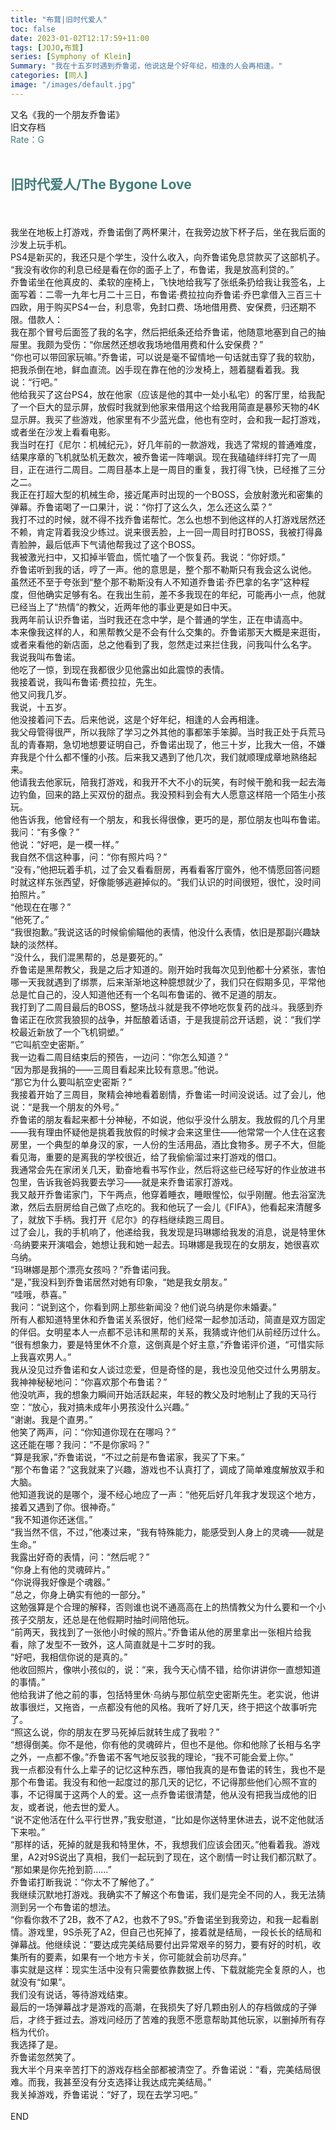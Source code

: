 ```yaml
---
title: "布茸|旧时代爱人"
toc: false
date: 2023-01-02T12:17:59+11:00
tags: [JOJO,布茸]
series: [Symphony of Klein]
Summary: "我在十五岁时遇到乔鲁诺，他说这是个好年纪，相逢的人会再相逢。"
categories: [同人]
image: "/images/default.jpg"
---
```


又名《我的一个朋友乔鲁诺》<br>
旧文存档<br>
<font color=#417D7A>Rate：G</font><br><br>

## <font color=#417D7A>旧时代爱人/The Bygone Love</font>

<br><br>
我坐在地板上打游戏，乔鲁诺倒了两杯果汁，在我旁边放下杯子后，坐在我后面的沙发上玩手机。<br>
PS4是新买的，我还只是个学生，没什么收入，向乔鲁诺免息贷款买了这部机子。<br>
“我没有收你的利息已经是看在你的面子上了，布鲁诺，我是放高利贷的。”<br>
乔鲁诺坐在他真皮的、柔软的座椅上，飞快地给我写了张纸条扔给我让我签名，上面写着：二零一九年七月二十三日，布鲁诺·费拉拉向乔鲁诺·乔巴拿借入三百三十四欧，用于购买PS4一台，利息零，免封口费、场地借用费、安保费，归还期不限。借款人：<br>
我在那个冒号后面签了我的名字，然后把纸条还给乔鲁诺，他随意地塞到自己的抽屉里。我颇为受伤：“你居然还想收我场地借用费和什么安保费？”<br>
“你也可以带回家玩嘛。”乔鲁诺，可以说是毫不留情地一句话就击穿了我的软肋，把我杀倒在地，鲜血直流。凶手现在靠在他的沙发椅上，翘着腿看着我。我说：“行吧。”<br>
他给我买了这台PS4，放在他家（应该是他的其中一处小私宅）的客厅里，给我配了一个巨大的显示屏，放假时我就到他家来借用这个给我用简直是暴殄天物的4K显示屏。我买了些游戏，他家里有不少蓝光盘，他也有空时，会和我一起打游戏，或者坐在沙发上看看电影。<br>
我当时在打《尼尔：机械纪元》，好几年前的一款游戏，我选了常规的普通难度，结果序章的飞机就坠机无数次，被乔鲁诺一阵嘲讽。现在我磕磕绊绊打完了一周目，正在进行二周目。二周目基本上是一周目的重复，我打得飞快，已经推了三分之二。<br>
我正在打超大型的机械生命，接近尾声时出现的一个BOSS，会放射激光和密集的弹幕。乔鲁诺喝了一口果汁，说：“你打了这么久，怎么还这么菜？”<br>
我打不过的时候，就不得不找乔鲁诺帮忙。怎么也想不到他这样的人打游戏居然还不赖，肯定背着我没少练过。说来很丢脸，上一回一周目时打BOSS，我被打得鼻青脸肿，最后低声下气请他帮我过了这个BOSS。<br>
我被激光扫中，又扣掉半管血，慌忙嗑了一个恢复药。我说：“你好烦。”<br>
乔鲁诺听到我的话，哼了一声。他的意思是，整个那不勒斯只有我会这么说他。<br>
虽然还不至于夸张到“整个那不勒斯没有人不知道乔鲁诺·乔巴拿的名字”这种程度，但他确实足够有名。在我出生前，差不多我现在的年纪，可能再小一点，他就已经当上了“热情”的教父，近两年他的事业更是如日中天。<br>
我两年前认识乔鲁诺，当时我还在念中学，是个普通的学生，正在申请高中。<br>
本来像我这样的人，和黑帮教父是不会有什么交集的。乔鲁诺那天大概是来逛街，或者来看他的新店面，总之他看到了我，忽然走过来拦住我，问我叫什么名字。<br>
我说我叫布鲁诺。<br>
他吃了一惊，到现在我都很少见他露出如此震惊的表情。<br>
我接着说，我叫布鲁诺·费拉拉，先生。<br>
他又问我几岁。<br>
我说，十五岁。<br>
他没接着问下去。后来他说，这是个好年纪，相逢的人会再相逢。<br>
我父母管得很严，所以我除了学习之外其他的事都笨手笨脚。当时我正处于兵荒马乱的青春期，急切地想要证明自己，乔鲁诺出现了，他三十岁，比我大一倍，不嫌弃我是个什么都不懂的小孩。后来我又遇到了他几次，我们就顺理成章地熟络起来。<br>
他请我去他家玩，陪我打游戏，和我开不大不小的玩笑，有时候干脆和我一起去海边钓鱼，回来的路上买双份的甜点。我没预料到会有大人愿意这样陪一个陌生小孩玩。<br>
他告诉我，他曾经有一个朋友，和我长得很像，更巧的是，那位朋友也叫布鲁诺。<br>
我问：“有多像？”<br>
他说：“好吧，是一模一样。”<br>
我自然不信这种事，问：“你有照片吗？”<br>
“没有，”他把玩着手机，过了会又看看厨房，再看看客厅窗外，他不情愿回答问题时就这样东张西望，好像能够逃避掉似的。“我们认识的时间很短，很忙，没时间拍照片。”<br>
“他现在在哪？”<br>
“他死了。”<br>
“我很抱歉。”我说这话的时候偷偷瞄他的表情，他没什么表情，依旧是那副兴趣缺缺的淡然样。<br>
“没什么，我们混黑帮的，总是要死的。”<br>
乔鲁诺是黑帮教父，我是之后才知道的。刚开始时我每次见到他都十分紧张，害怕哪一天我就遇到了绑票，后来渐渐地这种臆想就少了，我们只在假期多见，平常他总是忙自己的，没人知道他还有一个名叫布鲁诺的、微不足道的朋友。<br>
我打到了二周目最后的BOSS，整场战斗就是我不停地吃恢复药的战斗。我感到乔鲁诺正在欣赏我狼狈的战争，并酝酿着话语，于是我提前岔开话题，说：“我们学校最近新放了一个飞机铜塑。”<br>
“它叫航空史密斯。”<br>
我一边看二周目结束后的预告，一边问：“你怎么知道？”<br>
“因为那是我捐的——三周目看起来比较有意思。”他说。<br>
“那它为什么要叫航空史密斯？”<br>
我接着开始了三周目，聚精会神地看着剧情，乔鲁诺一时间没说话。过了会儿，他说：“是我一个朋友的外号。”<br>
乔鲁诺的朋友看起来都十分神秘，不如说，他似乎没什么朋友。我放假的几个月里——我有理由怀疑他是挑着我放假的时候才会来这里住——他常常一个人住在这套房里，一个典型的单身汉的家，一人份的生活用品，酒比食物多。房子不大，但能看见海，重要的是离我的学校很近，给了我偷偷溜过来打游戏的借口。<br>
我通常会先在家闭关几天，勤奋地看书写作业，然后将这些已经写好的作业放进书包里，告诉我爸妈我要去学习——就是来乔鲁诺家打游戏。<br>
我又敲开乔鲁诺家门，下午两点，他穿着睡衣，睡眼惺忪，似乎刚醒。他去浴室洗漱，然后去厨房给自己做了点吃的。我和他玩了一会儿《FIFA》，他看起来清醒多了，就放下手柄。我打开《尼尔》的存档继续跑三周目。<br>
过了会儿，我的手机响了，他递给我，我发现是玛琳娜给我发的消息，说是特里休·乌纳要来开演唱会，她想让我和她一起去。玛琳娜是我现在的女朋友，她很喜欢乌纳。<br>
“玛琳娜是那个漂亮女孩吗？”乔鲁诺问我。<br>
“是，”我没料到乔鲁诺居然对她有印象，“她是我女朋友。”<br>
“哇哦，恭喜。”<br>
我问：“说到这个，你看到网上那些新闻没？他们说乌纳是你未婚妻。”<br>
所有人都知道特里休和乔鲁诺关系很好，他们经常一起参加活动，简直是双方固定的伴侣。女明星本人一点都不忌讳和黑帮的关系，我猜或许他们从前经历过什么。<br>
“很有想象力，要是特里休不介意，这倒真是个好主意，”乔鲁诺评价道，“可惜实际上我喜欢男人。”<br>
我从没见过乔鲁诺和女人谈过恋爱，但是奇怪的是，我也没见他交过什么男朋友。<br>
我神神秘秘地问：“你喜欢那个布鲁诺？”<br>
他没吭声，我的想象力瞬间开始活跃起来，年轻的教父及时地制止了我的天马行空：“放心，我对搞未成年小男孩没什么兴趣。”<br>
“谢谢。我是个直男。”<br>
他笑了两声，问：“你知道你现在在哪吗？”<br>
这还能在哪？我问：“不是你家吗？”<br>
“算是我家，”乔鲁诺说，“不过之前是布鲁诺家，我买了下来。”<br>
“那个布鲁诺？”这我就来了兴趣，游戏也不认真打了，调成了简单难度解放双手和大脑。<br>
他知道我说的是哪个，漫不经心地应了一声：“他死后好几年我才发现这个地方，接着又遇到了你。很神奇。”<br>
“我不知道你还迷信。”<br>
“我当然不信，不过，”他凑过来，“我有特殊能力，能感受到人身上的灵魂——就是生命。”<br>
我露出好奇的表情，问：“然后呢？”<br>
“你身上有他的灵魂碎片。”<br>
“你说得我好像是个魂器。”<br>
“总之，你身上确实有他的一部分。”<br>
这勉强算是个合理的解释，否则谁也说不通高高在上的热情教父为什么要和一个小孩子交朋友，还总是在他假期时抽时间陪他玩。<br>
“前两天，我找到了一张他小时候的照片。”乔鲁诺从他的房里拿出一张相片给我看，除了发型不一致外，这人简直就是十二岁时的我。<br>
“好吧，我相信你说的是真的。”<br>
他收回照片，像哄小孩似的，说：“来，我今天心情不错，给你讲讲你一直想知道的事情。”<br>
他给我讲了他之前的事，包括特里休·乌纳与那位航空史密斯先生。老实说，他讲故事很烂，又拖沓，一点都没有他的风格。我听了好几天，终于把这个故事听完了。<br>
“照这么说，你的朋友在罗马死掉后就转生成了我啦？”<br>
“想得倒美。你不是他，你有他的灵魂碎片，但也不是他。你和他除了长相与名字之外，一点都不像。”乔鲁诺不客气地反驳我的理论，“我不可能会爱上你。”<br>
我一点都没有什么上辈子的记忆这种东西，哪怕我真的是布鲁诺的转生，我也不是那个布鲁诺。我没有和他一起度过的那几天的记忆，不记得那些他们心照不宣的事，不记得属于这两个人的爱。这一点乔鲁诺很清楚，他从没有把我当成他的旧友，或者说，他去世的爱人。<br>
“说不定他活在什么平行世界，”我安慰道，“比如是你送特里休进去，说不定他就活下来啦。”<br>
“那样的话，死掉的就是我和特里休，不，我想我们应该会团灭。”他看着我。游戏里，A2对9S说出了真相，我们一起玩到了现在，这个剧情一时让我们都沉默了。<br>
“那如果是你先抢到箭……”<br>
乔鲁诺打断我说：“你太不了解他了。”<br>
我继续沉默地打游戏。我确实不了解这个布鲁诺，我们是完全不同的人，我无法猜测到另一个布鲁诺的想法。<br>
“你看你救不了2B，救不了A2，也救不了9S。”乔鲁诺坐到我旁边，和我一起看剧情。游戏里，9S杀死了A2，但自己也死掉了，接着就是结局，一段长长的结局和弹幕战。他继续说：“要达成完美结局要付出异常艰辛的努力，要有好的时机，收集所有的要素，如果有一个地方卡关，你可能就会前功尽弃。”<br>
事实就是这样：现实生活中没有只需要依靠数据上传、下载就能完全复原的人，也就没有“如果”。<br>
我们没有说话，等待游戏结束。<br>
最后的一场弹幕战才是游戏的高潮，在我损失了好几颗由别人的存档做成的子弹后，才终于捱过去。游戏问经历了苦难的我愿不愿意帮助其他玩家，以删掉所有存档为代价。<br>
我选择了是。<br>
乔鲁诺忽然笑了。<br>
我大半个月来辛苦打下的游戏存档全部都被清空了。乔鲁诺说：“看，完美结局很难。而我，我甚至没有分支选择让我达成完美结局。”<br>
我关掉游戏，乔鲁诺说：“好了，现在去学习吧。”<br>
<br>
END
<br><br>